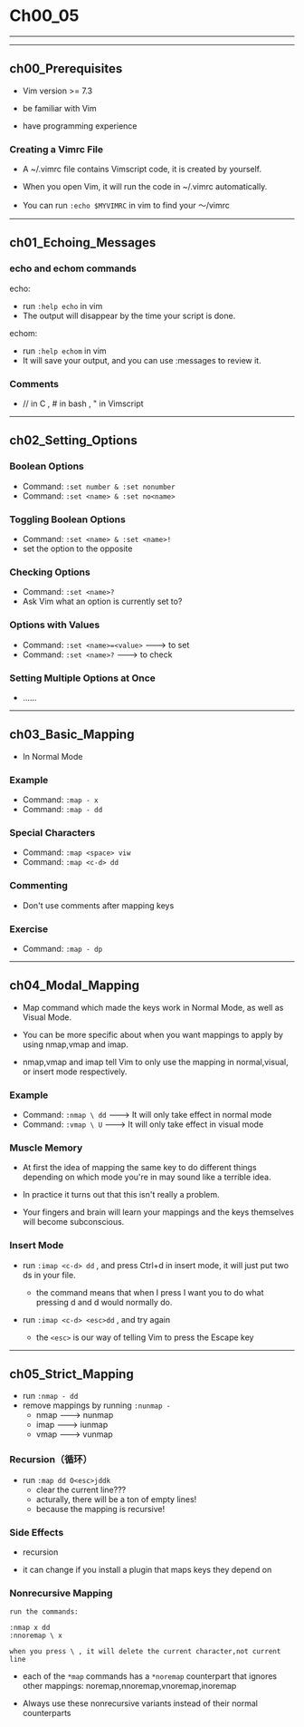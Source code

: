 # Ch00_05

---

---

## ch00_Prerequisites

- Vim version >= 7.3

- be familiar with Vim

- have programming experience

### Creating a Vimrc File

- A ~/.vimrc file contains Vimscript code, it is created by yourself.

- When you open Vim, it will run the code in ~/.vimrc automatically.

- You can run `:echo $MYVIMRC` in vim to find your ～/vimrc      

---

## ch01_Echoing_Messages

### echo and echom commands

echo:                                           

- run `:help echo` in vim 
- The output will disappear by the time your script is done.

echom:                                      

- run `:help echom` in vim
- It will save your output, and you can use :messages to review it.

### Comments

- // in C , # in bash , " in Vimscript

---

## ch02_Setting_Options

### Boolean Options

- Command: `:set number & :set nonumber`
- Command: `:set <name> & :set no<name>`

### Toggling Boolean Options

- Command: `:set <name> & :set <name>!`
- set the option to the opposite

### Checking Options

- Command: `:set <name>?`
- Ask Vim what an option is currently set to?

### Options with Values

- Command: `:set <name>=<value>` ---> to set
- Command: `:set <name>?` ---> to check

### Setting Multiple Options at Once

- ......

---

## ch03_Basic_Mapping

- In Normal Mode

### Example

- Command: `:map - x`
- Command: `:map - dd`

### Special Characters

- Command: `:map <space> viw`
- Command: `:map <c-d> dd`

### Commenting

- Don't use comments after mapping keys

### Exercise

- Command: `:map - dp`

---

## ch04_Modal_Mapping

- Map command which made the keys work in Normal Mode, as well as Visual Mode.            

- You can be more specific about when you want mappings to apply by using nmap,vmap and imap.     

- nmap,vmap and imap tell Vim to only use the mapping in normal,visual, or insert mode respectively.

### Example

- Command: `:nmap \ dd` ---> It will only take effect in normal mode
- Command: `:vmap \ U` ---> It will only take effect in visual mode

### Muscle Memory

- At first the idea of mapping the same key to do different things depending on which mode you're in may sound like a terrible idea.

- In practice it turns out that this isn't really a problem.

- Your fingers and brain will learn your mappings and the keys themselves will become subconscious.

### Insert Mode

- run `:imap <c-d> dd` , and press Ctrl+d in insert mode, it will just put two ds in your file.
    - the command means that when I press <c-d> I want you to do what pressing d and d would normally do.
    
- run `:imap <c-d> <esc>dd` , and try again
    - the `<esc>` is our way of telling Vim to press the Escape key
    
---

## ch05_Strict_Mapping

- run `:nmap - dd`
- remove mappings by running `:nunmap -`
    - nmap ---> nunmap
    - imap ---> iunmap
    - vmap ---> vunmap

### Recursion（循环）

- run `:map dd O<esc>jddk`
    - clear the current line???
    - acturally, there will be a ton of empty lines!
    - because the mapping is recursive!

### Side Effects

- recursion

- it can change if you install a plugin that maps keys they depend on

### Nonrecursive Mapping

```vimscript
run the commands:

:nmap x dd
:nnoremap \ x

when you press \ , it will delete the current character,not current line
```

- each of the `*map` commands has a `*noremap` counterpart that ignores other mappings: noremap,nnoremap,vnoremap,inoremap

- Always use these nonrecursive variants instead of their normal counterparts